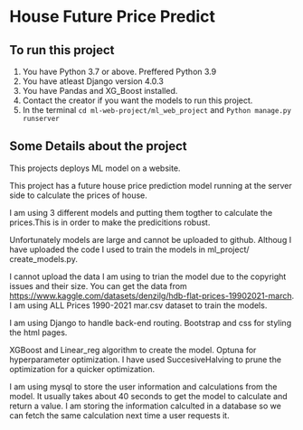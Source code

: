 # House Future Price Predict


## To run this project

1. You have Python 3.7 or above. Preffered Python 3.9
2. You have atleast Django version 4.0.3
3. You have Pandas and XG_Boost installed.
4. Contact the creator if you want the models to run this project.
5. In the terminal `cd ml-web-project/ml_web_project` and `Python manage.py runserver`

## Some Details about the project

This projects deploys ML model on a website.

This project has a future house price prediction model running at the server side to calculate the prices of house.

I am using 3 different models and putting them togther to calculate the prices.This is in order to make the predicitions robust.

Unfortunately models are large and cannot be uploaded to github. Althoug I have uploaded the code I used to train the models in ml_project/ create_models.py.

I cannot upload the data I am using to trian the model due to the copyright issues and their size. You can get the data from https://www.kaggle.com/datasets/denzilg/hdb-flat-prices-19902021-march. I am using ALL Prices 1990-2021 mar.csv dataset to train the models.

I am using Django to handle back-end routing. Bootstrap and css for styling the html pages.

XGBoost and Linear_reg algorithm to create the model.
Optuna for hyperparameter optimization. I have used SuccesiveHalving to prune the optimization for a quicker optimization. 

I am using mysql to store the user information and calculations from the model.
It usually takes about 40 seconds to get the model to calculate and return a value. I am storing the information calculted in a database so we can fetch the same calculation next time a user requests it.
